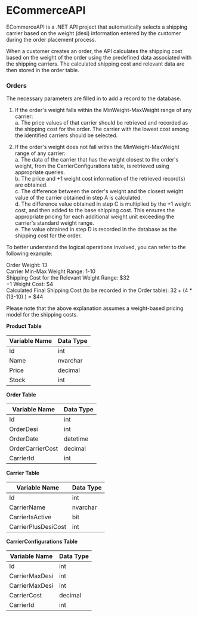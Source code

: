 # ECommerceAPI
  
ECommerceAPI is a .NET API project that automatically selects a shipping carrier based on the weight (desi) information entered by the customer during the order placement process.

When a customer creates an order, the API calculates the shipping cost based on the weight of the order using the predefined data associated with the shipping carriers.
The calculated shipping cost and relevant data are then stored in the order table.

### Orders
The necessary parameters are filled in to add a record to the database.

1. If the order's weight falls within the MinWeight-MaxWeight range of any carrier: <br/>
a. The price values of that carrier should be retrieved and recorded as the shipping cost for the order. The carrier with the lowest cost among the identified carriers should be selected.

2. If the order's weight does not fall within the MinWeight-MaxWeight range of any carrier: <br/>
a. The data of the carrier that has the weight closest to the order's weight, from the CarrierConfigurations table, is retrieved using appropriate queries. <br/>
b. The price and +1 weight cost information of the retrieved record(s) are obtained. <br/>
c. The difference between the order's weight and the closest weight value of the carrier obtained in step A is calculated. <br/>
d. The difference value obtained in step C is multiplied by the +1 weight cost, and then added to the base shipping cost. This ensures the appropriate pricing for each additional weight unit exceeding the carrier's standard weight range. <br/>
e. The value obtained in step D is recorded in the database as the shipping cost for the order.

To better understand the logical operations involved, you can refer to the following example:

Order Weight: 13 <br/>
Carrier Min-Max Weight Range: 1-10 <br/>
Shipping Cost for the Relevant Weight Range: $32 <br/>
+1 Weight Cost: $4 <br/>
Calculated Final Shipping Cost (to be recorded in the Order table): $32 + ($4 * (13-10) ) = $44

Please note that the above explanation assumes a weight-based pricing model for the shipping costs.

**Product Table**

| **Variable Name** | **Data Type** |
| --- | --- |
| Id | int |
| Name | nvarchar |
| Price | decimal |
| Stock | int |

**Order Table**

| **Variable Name** | **Data Type** |
| --- | --- |
| Id | int |
| OrderDesi | int |
| OrderDate | datetime |
| OrderCarrierCost | decimal |
| CarrierId | int |

**Carrier Table**

| **Variable Name** | **Data Type** |
| --- | --- |
| Id | int |
| CarrierName | nvarchar |
| CarrierIsActive | bit |
| CarrierPlusDesiCost | int |

**CarrierConfigurations Table**

| **Variable Name** | **Data Type** |
| --- | --- |
| Id | int |
| CarrierMaxDesi | int |
| CarrierMaxDesi | int |
| CarrierCost | decimal |
| CarrierId | int |